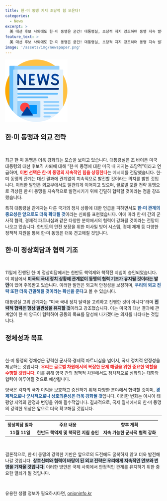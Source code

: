 ```yaml
---
title: 한·미 동맹 지지 초당적 힘 모은다!
categories:
  - News
excerpt: >
  美 대선 후보 사퇴에도 한·미 동맹은 굳건! 대통령실, 초당적 지지 강조하며 동맹 지속 발전 계획 밝혔습니다. 국제 정치의 변화를 넘어서는 강력한 협력 메시지, 지금 확인해보세요!
feature_text: >
  美 대선 후보 사퇴에도 한·미 동맹은 굳건! 대통령실, 초당적 지지 강조하며 동맹 지속 발전 계획 밝혔습니다. 국제 정치의 변화를 넘어서는 강력한 협력 메시지, 지금 확인해보세요!
image: '/assets/img/newspaper.png'
---
```


<p><img src="/assets/img/newspaper.png" alt="kimp 속보" /></p>

<h2 data-ke-size="size26">한·미 동맹과 외교 전략</h2>

<p data-ke-size="size16">&nbsp;</p>

<p data-ke-size="size16">최근 한·미 동맹은 더욱 강화되는 모습을 보이고 있습니다. 대통령실은 조 바이든 미국 대통령의 대선 후보직 사퇴에 대해 “한·미 동맹에 대한 미국 내 지지는 초당적”이라고 언급하며, <b><span style="color: #ee2323;">이번 선택은 한·미 동맹의 지속적인 힘을 상징한다</span></b>는 메시지를 전달했습니다. 한·미 동맹의 관계는 대선 결과에 관계없이 지속적으로 발전할 것이라는 의지를 밝힌 것입니다. 이러한 발언은 외교부에서도 일관되게 이어지고 있으며, 글로벌 포괄 전략 동맹으로 격상된 한·미 동맹을 지속적으로 발전시키기 위해 긴밀히 협력할 것이라는 점을 강조했습니다.</p>

<p data-ke-size="size16">특히 대통령실 관계자는 다른 국가의 정치 상황에 대한 언급을 피하면서도 <b><span style="color: #1a5490;">한·미 관계의 중요성은 앞으로도 더욱 확대될 것</span></b>이라는 신뢰를 표현했습니다. 이에 따라 한·미 간의 군사적 협력, 경제적 파트너십과 같은 다양한 분야에서의 협력이 강화될 것이라는 전망이 나오고 있습니다. 한반도의 안전 보장을 위한 미사일 방어 시스템, 경제 제재 등 다양한 정책적 지원을 통해 한·미 동맹은 더욱 견고해질 것입니다.</p>

<h2 data-ke-size="size26">한·미 정상회담과 협력 기조</h2>

<p data-ke-size="size16">&nbsp;</p>

<p data-ke-size="size16">11일에 진행된 한·미 정상회담에서는 한반도 핵억제와 핵작전 지침이 승인되었습니다. 이 회담에서 <b><span style="background-color: #21538527;">미국의 국내 정치 상황에 관계없이 동맹의 협력 기조가 유지될 것이라는 발언</span></b>이 있어 주목받고 있습니다. 이러한 발언은 외교적 안정성을 보장하며, <b><span style="color: #1a5490;">우리의 외교 전략 또한 더욱 긴밀해질 것이라는 확신을 준다</span></b>고 볼 수 있습니다.</p>

<p data-ke-size="size16">대통령실 고위 관계자는 “미국 국내 정치 달력을 고려하고 진행한 것이 아니다”라며 <b><span style="background-color: #21538527;">전략적 협력은 항상 일관성을 유지할 것</span></b>이라고 강조했습니다. 이는 미국의 대선 결과에 관계없이 한·미 양국이 협력하여 공동의 목표를 달성해 나가겠다는 의지를 나타내는 것입니다.</p>

<h2 data-ke-size="size26">정체성과 목표</h2>

<p data-ke-size="size16">&nbsp;</p>

<p data-ke-size="size16">한·미 동맹의 정체성은 강력한 군사적·경제적 파트너십을 넘어서, 국제 정치적 안정성을 제공하는 것입니다. <b><span style="color: #ee2323;">우리는 글로벌 차원에서의 복잡한 문제 해결을 위한 중요한 역할을 수행할 것입니다.</span></b> 이를 위해 양국 간의 정책적 차원에서도 점차적으로 심화되는 대화와 협력이 이루어질 것으로 예상됩니다.</p>

<p data-ke-size="size16">양국은 각자의 국가 이익을 보호하고 증진하기 위해 다양한 분야에서 협력할 것이며, <b><span style="color: #1a5490;">경제적으로나 군사적으로나 상호의존성은 더욱 강화될 것</span></b>입니다. 이러한 변화는 아시아 태평양 지역의 안정과 번영을 위해 필수적입니다. 결과적으로, 국제 질서에서의 한·미 동맹의 강력한 위상은 앞으로 더욱 확고해질 것입니다.</p>

<hr />

<table style="width: 100%; border-collapse: collapse;">
<tr>
<td style="text-align: center; height: 17px;"><b>정상회담 일자</b></td>
<td style="text-align: center; height: 17px;"><b>주요 내용</b></td>
<td style="text-align: center; height: 17px;"><b>향후 계획</b></td>
</tr>
<tr>
<td style="text-align: center; height: 17px;"><b>11월 11일</b></td>
<td style="text-align: center; height: 17px;"><b>한반도 핵억제 및 핵작전 지침 승인</b></td>
<td style="text-align: center; height: 17px;"><b>지속 가능한 군사적 협력 강화</b></td>
</tr>
</table>

<p data-ke-size="size16">&nbsp;</p>

<p data-ke-size="size16">결론적으로, 한·미 동맹의 강력한 기반은 앞으로의 도전에도 굴복하지 않고 더욱 발전해 나갈 것입니다. <b><span style="background-color: #21538527;">상호신뢰와 협력이 바탕이 된 외교 전략은 우리에게 지속적인 안보와 번영을 가져올 것입니다.</span></b> 이러한 방안은 국제 사회에서 안정적인 관계를 유지하기 위한 중요한 열쇠가 될 것입니다.</p>

<p data-ke-size="size16">&nbsp;</p>
유용한 생활 정보가 필요하시다면, <a href="https://onioninfo.kr" rel="dofollow">onioninfo.kr</a>



